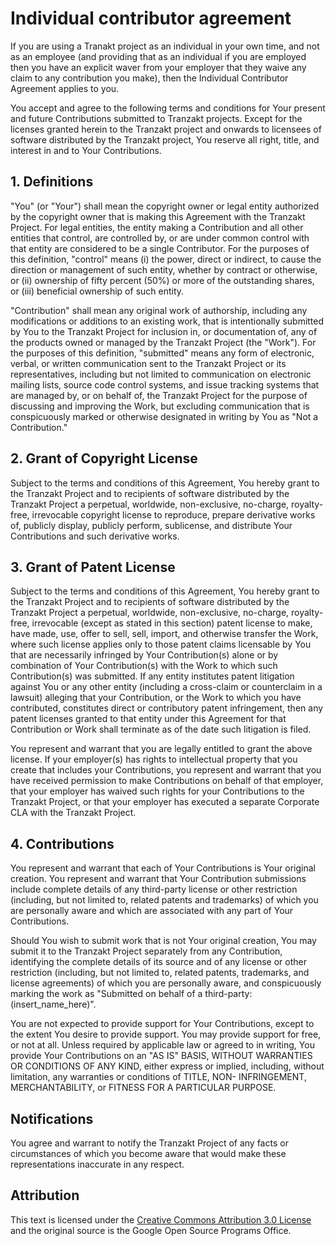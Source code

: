 # Individual contributor agreement

If you are using a Tranakt project as an individual in your own time,
and not as an employee
(and providing that as an individual if you are employed
then you have an explicit waver from your employer
that they waive any claim to any contribution you make),
then the Individual Contributor Agreement applies to you.

You accept and agree to the following terms and conditions for
Your present and future Contributions submitted to Tranzakt projects.
Except for the licenses granted herein to the Tranzakt project
and onwards to licensees of software distributed by the Tranzakt project,
You reserve all right, title, and interest in and to Your Contributions.

## 1. Definitions

"You" (or "Your") shall mean the copyright owner or legal
entity authorized by the copyright owner that is making this
Agreement with the Tranzakt Project.
For legal entities, the entity making a Contribution and all other entities that control,
are controlled by, or are under common control with that entity
are considered to be a single Contributor.
For the purposes of this definition, "control" means
(i) the power, direct or indirect, to cause the direction or management of such entity,
whether by contract or otherwise, or
(ii) ownership of fifty percent (50%) or more of the outstanding shares, or
(iii) beneficial ownership of such entity.

"Contribution" shall mean any original work of authorship,
including any modifications or additions to an existing work,
that is intentionally submitted by You to the Tranzakt Project for inclusion in,
or documentation of,
any of the products owned or managed by the Tranzakt Project (the "Work").
For the purposes of this definition,
"submitted" means any form of electronic, verbal,
or written communication sent to the Tranzakt Project
or its representatives,
including but not limited to
communication on electronic mailing lists,
source code control systems,
and issue tracking systems that are managed by, or on behalf of,
the Tranzakt Project for the purpose of discussing
and improving the Work,
but excluding communication that is conspicuously marked
or otherwise designated in writing by You as
"Not a Contribution."

## 2. Grant of Copyright License

Subject to the terms and conditions of this Agreement,
You hereby grant to the Tranzakt Project
and to recipients of software distributed by the Tranzakt Project
a perpetual, worldwide, non-exclusive, no-charge, royalty-free,
irrevocable copyright license to reproduce,
prepare derivative works of, publicly display,
publicly perform, sublicense, and distribute
Your Contributions and such derivative works.

## 3. Grant of Patent License

Subject to the terms and conditions of this Agreement,
You hereby grant to the Tranzakt Project
and to recipients of software distributed by the Tranzakt Project
a perpetual, worldwide, non-exclusive, no-charge, royalty-free,
irrevocable (except as stated in this section) patent license
to make, have made, use, offer to sell, sell, import,
and otherwise transfer the Work,
where such license applies only to those patent claims licensable by You
that are necessarily infringed by Your Contribution(s) alone
or by combination of Your Contribution(s) with the Work
to which such Contribution(s) was submitted.
If any entity institutes patent litigation against You or any other entity
(including a cross-claim or counterclaim in a lawsuit)
alleging that your Contribution, or the Work to which you have contributed,
constitutes direct or contributory patent infringement,
then any patent licenses granted to that entity under this Agreement
for that Contribution or Work
shall terminate as of the date such litigation is filed.

You represent and warrant that you are legally entitled to grant the above license.
If your employer(s) has rights to intellectual property that you create
that includes your Contributions,
you represent and warrant that you have received permission to make Contributions on behalf of that employer,
that your employer has waived such rights for your Contributions to the Tranzakt Project,
or that your employer has executed a separate Corporate CLA with the Tranzakt Project.

## 4. Contributions

You represent and warrant that each of Your Contributions is Your original creation.
You represent and warrant that Your Contribution submissions
include complete details of any third-party license
or other restriction (including, but not limited to,
related patents and trademarks) of which you are personally aware
and which are associated with any part of Your Contributions.

Should You wish to submit work that is not Your original creation,
You may submit it to the Tranzakt Project separately from any Contribution,
identifying the complete details of its source and of any license or other restriction
(including, but not limited to, related patents, trademarks, and license agreements)
of which you are personally aware,
and conspicuously marking the work as "Submitted on behalf of a third-party: (insert_name_here)".

You are not expected to provide support for Your Contributions,
except to the extent You desire to provide support.
You may provide support for free, or not at all.
Unless required by applicable law or agreed to in writing,
You provide Your Contributions on an
"AS IS" BASIS, WITHOUT WARRANTIES OR CONDITIONS OF ANY KIND,
either express or implied, including, without limitation,
any warranties or conditions of TITLE, NON- INFRINGEMENT, MERCHANTABILITY, or FITNESS FOR A PARTICULAR PURPOSE.

## Notifications

You agree and warrant to notify the Tranzakt Project of any facts or circumstances of which you become aware that would make these representations inaccurate in any respect.

## Attribution

This text is licensed under the
[Creative Commons Attribution 3.0 License](https://creativecommons.org/licenses/by/3.0/)
and the original source is the Google Open Source Programs Office.

